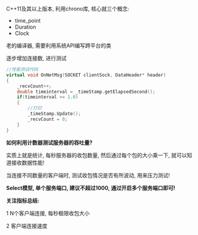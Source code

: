  C++11及其以上版本, 利用chrono库, 核心就三个概念: 

- time_point
- Duration
- Clock



老的编译器, 需要利用系统API编写跨平台的类



逐步增加连接数, 进行测试

```c++
//性能测试代码
virtual void OnNetMsg(SOCKET clientSock, DataHeader* header)
{
    _recvCount++;
    double timeinterval = _timeStamp.getElapsedSecond();
    if(timeinterval >= 1.0)
    {
		//打印
        _timeStamp.Update();
        _recvCount = 0;
    }
}
```



**如何利用计数器测试服务器的吞吐量?**  

实质上就是统计, 每秒服务器的收包数量,  然后通过每个包的大小乘一下, 就可以知道接收数据性能! 

当连接不同数量的客户端时, 测试收包情况是否有所波动, 用来压力测试!



**Select模型, 单个服务端口, 建议不超过1000, 通过开启多个服务端口即可!**



**关注指标总结:** 

1 N个客户端连接, 每秒极限收包大小

2  客户端连接速度

